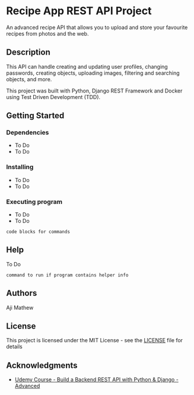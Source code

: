 # Recipe App REST API Project

An advanced recipe API that allows you to upload and store your favourite recipes from photos and the web. 

## Description

This API can handle creating and updating user profiles, changing passwords, creating objects, uploading images, filtering and searching objects, and more.

This project was built with Python, Django REST Framework and Docker using Test Driven Development (TDD).

## Getting Started

### Dependencies

* To Do
* To Do

### Installing

* To Do
* To Do

### Executing program

* To Do
* To Do
```
code blocks for commands
```

## Help

To Do
```
command to run if program contains helper info
```

## Authors

Aji Mathew

## License

This project is licensed under the MIT License - see the [LICENSE](./LICENSE) file for details

## Acknowledgments

* [Udemy Course - Build a Backend REST API with Python & Django - Advanced](https://www.udemy.com/course/django-python-advanced/)
